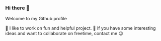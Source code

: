 ### Hi there 👋

Welcome to my Github profile

🎉 I like to work on fun and helpful project.
💬 If you have some interesting ideas and want to collaborate on freetime, contact me 😉
